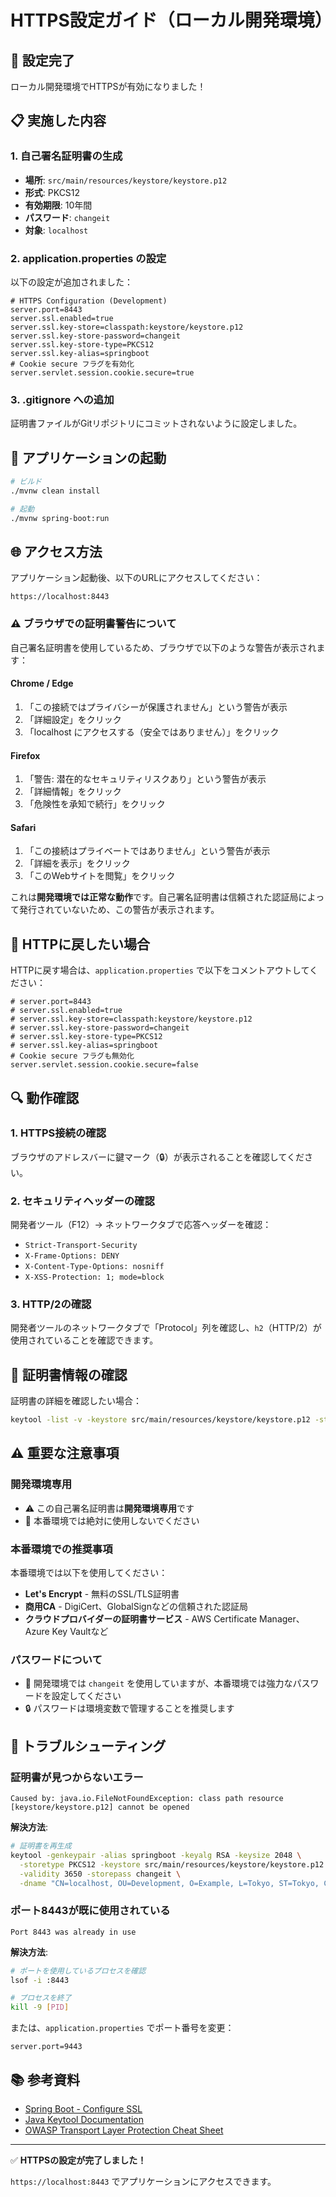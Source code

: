 # HTTPS設定ガイド（ローカル開発環境）

## 🔐 設定完了

ローカル開発環境でHTTPSが有効になりました！

## 📋 実施した内容

### 1. **自己署名証明書の生成**

- **場所**: `src/main/resources/keystore/keystore.p12`
- **形式**: PKCS12
- **有効期限**: 10年間
- **パスワード**: `changeit`
- **対象**: `localhost`

### 2. **application.properties の設定**

以下の設定が追加されました：

```properties
# HTTPS Configuration (Development)
server.port=8443
server.ssl.enabled=true
server.ssl.key-store=classpath:keystore/keystore.p12
server.ssl.key-store-password=changeit
server.ssl.key-store-type=PKCS12
server.ssl.key-alias=springboot
# Cookie secure フラグを有効化
server.servlet.session.cookie.secure=true
```

### 3. **.gitignore への追加**

証明書ファイルがGitリポジトリにコミットされないように設定しました。

## 🚀 アプリケーションの起動

```bash
# ビルド
./mvnw clean install

# 起動
./mvnw spring-boot:run
```

## 🌐 アクセス方法

アプリケーション起動後、以下のURLにアクセスしてください：

```
https://localhost:8443
```

### ⚠️ ブラウザでの証明書警告について

自己署名証明書を使用しているため、ブラウザで以下のような警告が表示されます：

#### **Chrome / Edge**

1. 「この接続ではプライバシーが保護されません」という警告が表示
2. 「詳細設定」をクリック
3. 「localhost にアクセスする（安全ではありません）」をクリック

#### **Firefox**

1. 「警告: 潜在的なセキュリティリスクあり」という警告が表示
2. 「詳細情報」をクリック
3. 「危険性を承知で続行」をクリック

#### **Safari**

1. 「この接続はプライベートではありません」という警告が表示
2. 「詳細を表示」をクリック
3. 「このWebサイトを閲覧」をクリック

これは**開発環境では正常な動作**です。自己署名証明書は信頼された認証局によって発行されていないため、この警告が表示されます。

## 🔧 HTTPに戻したい場合

HTTPに戻す場合は、`application.properties` で以下をコメントアウトしてください：

```properties
# server.port=8443
# server.ssl.enabled=true
# server.ssl.key-store=classpath:keystore/keystore.p12
# server.ssl.key-store-password=changeit
# server.ssl.key-store-type=PKCS12
# server.ssl.key-alias=springboot
# Cookie secure フラグも無効化
server.servlet.session.cookie.secure=false
```

## 🔍 動作確認

### 1. **HTTPS接続の確認**

ブラウザのアドレスバーに鍵マーク（🔒）が表示されることを確認してください。

### 2. **セキュリティヘッダーの確認**

開発者ツール（F12）→ ネットワークタブで応答ヘッダーを確認：

- `Strict-Transport-Security`
- `X-Frame-Options: DENY`
- `X-Content-Type-Options: nosniff`
- `X-XSS-Protection: 1; mode=block`

### 3. **HTTP/2の確認**

開発者ツールのネットワークタブで「Protocol」列を確認し、`h2`（HTTP/2）が使用されていることを確認できます。

## 📝 証明書情報の確認

証明書の詳細を確認したい場合：

```bash
keytool -list -v -keystore src/main/resources/keystore/keystore.p12 -storepass changeit
```

## ⚠️ 重要な注意事項

### 開発環境専用

- ⚠️ この自己署名証明書は**開発環境専用**です
- 🚫 本番環境では絶対に使用しないでください

### 本番環境での推奨事項

本番環境では以下を使用してください：

- **Let's Encrypt** - 無料のSSL/TLS証明書
- **商用CA** - DigiCert、GlobalSignなどの信頼された認証局
- **クラウドプロバイダーの証明書サービス** - AWS Certificate Manager、Azure Key Vaultなど

### パスワードについて

- 🔑 開発環境では `changeit` を使用していますが、本番環境では強力なパスワードを設定してください
- 🔒 パスワードは環境変数で管理することを推奨します

## 🐛 トラブルシューティング

### 証明書が見つからないエラー

```
Caused by: java.io.FileNotFoundException: class path resource [keystore/keystore.p12] cannot be opened
```

**解決方法**:

```bash
# 証明書を再生成
keytool -genkeypair -alias springboot -keyalg RSA -keysize 2048 \
  -storetype PKCS12 -keystore src/main/resources/keystore/keystore.p12 \
  -validity 3650 -storepass changeit \
  -dname "CN=localhost, OU=Development, O=Example, L=Tokyo, ST=Tokyo, C=JP"
```

### ポート8443が既に使用されている

```
Port 8443 was already in use
```

**解決方法**:

```bash
# ポートを使用しているプロセスを確認
lsof -i :8443

# プロセスを終了
kill -9 [PID]
```

または、`application.properties` でポート番号を変更：

```properties
server.port=9443
```

## 📚 参考資料

- [Spring Boot - Configure SSL](https://docs.spring.io/spring-boot/docs/current/reference/html/howto.html#howto.webserver.configure-ssl)
- [Java Keytool Documentation](https://docs.oracle.com/en/java/javase/21/docs/specs/man/keytool.html)
- [OWASP Transport Layer Protection Cheat Sheet](https://cheatsheetseries.owasp.org/cheatsheets/Transport_Layer_Protection_Cheat_Sheet.html)

---

✅ **HTTPSの設定が完了しました！**

`https://localhost:8443` でアプリケーションにアクセスできます。


